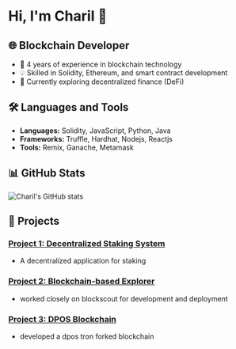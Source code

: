 # Hi, I'm Charil 👋

## 🌐 Blockchain Developer
- 🌟 4 years of experience in blockchain technology
- 💡 Skilled in Solidity, Ethereum, and smart contract development
- 🌱 Currently exploring decentralized finance (DeFi)

## 🛠️ Languages and Tools
- **Languages:** Solidity, JavaScript, Python, Java
- **Frameworks:** Truffle, Hardhat, Nodejs, Reactjs
- **Tools:** Remix, Ganache, Metamask

## 📊 GitHub Stats
![Charil's GitHub stats](https://github-readme-stats.vercel.app/api?username=charil10&show_icons=true&theme=radical)

## 🚀 Projects
### [Project 1: Decentralized Staking System](https://github.com/charil10/dBank_Frontend)
- A decentralized application for staking  

### [Project 2: Blockchain-based Explorer](https://github.com/charil10/blockscout)
- worked closely on blockscout for development and deployment
### [Project 3: DPOS Blockchain](https://github.com/polluxchain/java-pollux)
- developed a dpos tron forked blockchain

